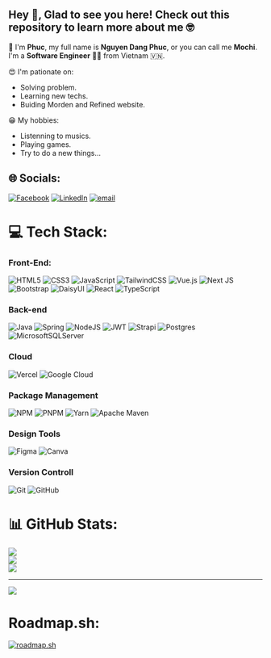 ## Hey 👋, Glad to see you here! Check out this repository to learn more about me 🤓
🔭 I'm __Phuc__, my full name is __Nguyen Dang Phuc__, or you can call me __Mochi__. \
I'm a __Software Engineer__ 👨‍💻 from Vietnam 🇻🇳.

😍 I'm pationate on:
* Solving problem.
* Learning new techs.
* Buiding Morden and Refined website.

😁 My hobbies:
* Listenning to musics.
* Playing games.
* Try to do a new things...

<!--
**dangphuc2611/dangphuc2611** is a ✨ _special_ ✨ repository because its `README.md` (this file) appears on your GitHub profile.

Here are some ideas to get you started:

- 🔭 I’m currently working on ...
- 🌱 I’m currently learning ...
- 👯 I’m looking to collaborate on ...
- 🤔 I’m looking for help with ...
- 💬 Ask me about ...
- 📫 How to reach me: ...
- 😄 Pronouns: ...
- ⚡ Fun fact: ...
-->


## 🌐 Socials:
[![Facebook](https://img.shields.io/badge/Facebook-%231877F2.svg?logo=Facebook&logoColor=white)](https://www.facebook.com/phucdangnguyen.2611) 
[![LinkedIn](https://img.shields.io/badge/LinkedIn-%230077B5.svg?logo=linkedin&logoColor=white)](https://www.linkedin.com/in/dangphuc-nguyen-18aa00375/) 
[![email](https://img.shields.io/badge/Email-D14836?logo=gmail&logoColor=white)](mailto:nguyendangphuc2611@gmail.com) 

# 💻 Tech Stack:
### Front-End:
![HTML5](https://img.shields.io/badge/html5-%23E34F26.svg?style=for-the-badge&logo=html5&logoColor=white)
![CSS3](https://img.shields.io/badge/css3-%231572B6.svg?style=for-the-badge&logo=css3&logoColor=white) 
![JavaScript](https://img.shields.io/badge/javascript-%23323330.svg?style=for-the-badge&logo=javascript&logoColor=%23F7DF1E) 
![TailwindCSS](https://img.shields.io/badge/tailwindcss-%2338B2AC.svg?style=for-the-badge&logo=tailwind-css&logoColor=white) 
![Vue.js](https://img.shields.io/badge/vue.js-%2335495e.svg?style=for-the-badge&logo=vuedotjs&logoColor=%234FC08D) 
![Next JS](https://img.shields.io/badge/Next-black?style=for-the-badge&logo=next.js&logoColor=white) 
![Bootstrap](https://img.shields.io/badge/bootstrap-%238511FA.svg?style=for-the-badge&logo=bootstrap&logoColor=white) 
![DaisyUI](https://img.shields.io/badge/daisyui-5A0EF8?style=for-the-badge&logo=daisyui&logoColor=white) 
![React](https://img.shields.io/badge/react-%2320232a.svg?style=for-the-badge&logo=react&logoColor=%2361DAFB) 
![TypeScript](https://img.shields.io/badge/typescript-%23007ACC.svg?style=for-the-badge&logo=typescript&logoColor=white) 
### Back-end
![Java](https://img.shields.io/badge/java-%23ED8B00.svg?style=for-the-badge&logo=openjdk&logoColor=white) 
![Spring](https://img.shields.io/badge/spring-%236DB33F.svg?style=for-the-badge&logo=spring&logoColor=white) 
![NodeJS](https://img.shields.io/badge/node.js-6DA55F?style=for-the-badge&logo=node.js&logoColor=white) 
![JWT](https://img.shields.io/badge/JWT-black?style=for-the-badge&logo=JSON%20web%20tokens) 
![Strapi](https://img.shields.io/badge/strapi-%232E7EEA.svg?style=for-the-badge&logo=strapi&logoColor=white) 
![Postgres](https://img.shields.io/badge/postgres-%23316192.svg?style=for-the-badge&logo=postgresql&logoColor=white) 
![MicrosoftSQLServer](https://img.shields.io/badge/Microsoft%20SQL%20Server-CC2927?style=for-the-badge&logo=microsoft%20sql%20server&logoColor=white) 
### Cloud
![Vercel](https://img.shields.io/badge/vercel-%23000000.svg?style=for-the-badge&logo=vercel&logoColor=white) 
![Google Cloud](https://img.shields.io/badge/GoogleCloud-%234285F4.svg?style=for-the-badge&logo=google-cloud&logoColor=white) 
### Package Management
![NPM](https://img.shields.io/badge/NPM-%23CB3837.svg?style=for-the-badge&logo=npm&logoColor=white) 
![PNPM](https://img.shields.io/badge/pnpm-%234a4a4a.svg?style=for-the-badge&logo=pnpm&logoColor=f69220) 
![Yarn](https://img.shields.io/badge/yarn-%232C8EBB.svg?style=for-the-badge&logo=yarn&logoColor=white) 
![Apache Maven](https://img.shields.io/badge/Apache%20Maven-C71A36?style=for-the-badge&logo=Apache%20Maven&logoColor=white) 
### Design Tools
![Figma](https://img.shields.io/badge/figma-%23F24E1E.svg?style=for-the-badge&logo=figma&logoColor=white) 
![Canva](https://img.shields.io/badge/Canva-%2300C4CC.svg?style=for-the-badge&logo=Canva&logoColor=white) 
### Version Controll
![Git](https://img.shields.io/badge/git-%23F05033.svg?style=for-the-badge&logo=git&logoColor=white) 
![GitHub](https://img.shields.io/badge/github-%23121011.svg?style=for-the-badge&logo=github&logoColor=white)

# 📊 GitHub Stats:
![](https://github-readme-stats.vercel.app/api?username=dangphuc2611&theme=react&hide_border=false&include_all_commits=false&count_private=false)<br/>
![](https://nirzak-streak-stats.vercel.app/?user=dangphuc2611&theme=react&hide_border=false)<br/>
![](https://github-readme-stats.vercel.app/api/top-langs/?username=dangphuc2611&theme=react&hide_border=false&include_all_commits=false&count_private=false&layout=compact)

---
[![](https://visitcount.itsvg.in/api?id=dangphuc2611&icon=0&color=0)](https://visitcount.itsvg.in)

<!-- Proudly created with GPRM ( https://gprm.itsvg.in ) -->

# Roadmap.sh:
[![roadmap.sh](https://roadmap.sh/card/tall/6900c34632ad652bc84ed12d?variant=dark&roadmaps=javascript%2Creact%2Cfull-stack%2Cnextjs)](https://roadmap.sh)
